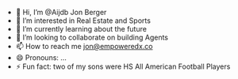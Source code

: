 - 👋 Hi, I’m @Aijdb Jon Berger
- 👀 I’m interested in Real Estate and Sports
- 🌱 I’m currently learning about the future
- 💞️ I’m looking to collaborate on building Agents
- 📫 How to reach me jon@empoweredx.co
- 😄 Pronouns: ...
- ⚡ Fun fact: two of my sons were HS All American Football Players

<!---
Aijdb/Aijdb is a ✨ special ✨ repository because its `README.md` (this file) appears on your GitHub profile.
You can click the Preview link to take a look at your changes.
--->
